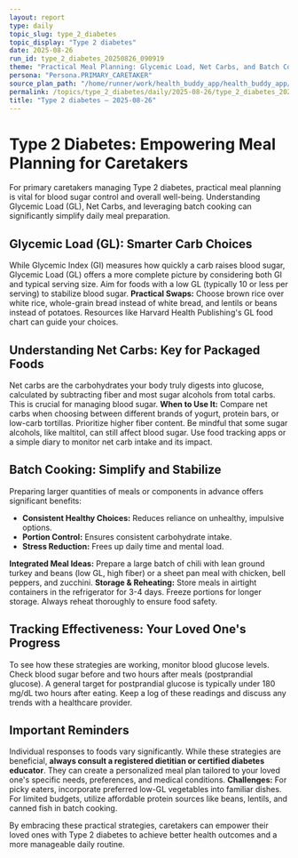 ```yaml
---
layout: report
type: daily
topic_slug: type_2_diabetes
topic_display: "Type 2 diabetes"
date: 2025-08-26
run_id: type_2_diabetes_20250826_090919
theme: "Practical Meal Planning: Glycemic Load, Net Carbs, and Batch Cooking"
persona: "Persona.PRIMARY_CARETAKER"
source_plan_path: "/home/runner/work/health_buddy_app/health_buddy_app/.results/type_2_diabetes/weekly_plan/2025-08-25/plan.json"
permalink: /topics/type_2_diabetes/daily/2025-08-26/type_2_diabetes_20250826_090919/
title: "Type 2 diabetes — 2025-08-26"
---
```


# Type 2 Diabetes: Empowering Meal Planning for Caretakers

For primary caretakers managing Type 2 diabetes, practical meal planning is vital for blood sugar control and overall well-being. Understanding Glycemic Load (GL), Net Carbs, and leveraging batch cooking can significantly simplify daily meal preparation.

## Glycemic Load (GL): Smarter Carb Choices
While Glycemic Index (GI) measures how quickly a carb raises blood sugar, Glycemic Load (GL) offers a more complete picture by considering both GI and typical serving size. Aim for foods with a low GL (typically 10 or less per serving) to stabilize blood sugar.
**Practical Swaps:** Choose brown rice over white rice, whole-grain bread instead of white bread, and lentils or beans instead of potatoes. Resources like Harvard Health Publishing's GL food chart can guide your choices.

## Understanding Net Carbs: Key for Packaged Foods
Net carbs are the carbohydrates your body truly digests into glucose, calculated by subtracting fiber and most sugar alcohols from total carbs. This is crucial for managing blood sugar.
**When to Use It:** Compare net carbs when choosing between different brands of yogurt, protein bars, or low-carb tortillas. Prioritize higher fiber content. Be mindful that some sugar alcohols, like maltitol, can still affect blood sugar. Use food tracking apps or a simple diary to monitor net carb intake and its impact.

## Batch Cooking: Simplify and Stabilize
Preparing larger quantities of meals or components in advance offers significant benefits:
*   **Consistent Healthy Choices:** Reduces reliance on unhealthy, impulsive options.
*   **Portion Control:** Ensures consistent carbohydrate intake.
*   **Stress Reduction:** Frees up daily time and mental load.

**Integrated Meal Ideas:** Prepare a large batch of chili with lean ground turkey and beans (low GL, high fiber) or a sheet pan meal with chicken, bell peppers, and zucchini.
**Storage & Reheating:** Store meals in airtight containers in the refrigerator for 3-4 days. Freeze portions for longer storage. Always reheat thoroughly to ensure food safety.

## Tracking Effectiveness: Your Loved One's Progress
To see how these strategies are working, monitor blood glucose levels. Check blood sugar before and two hours after meals (postprandial glucose). A general target for postprandial glucose is typically under 180 mg/dL two hours after eating. Keep a log of these readings and discuss any trends with a healthcare provider.

## Important Reminders
Individual responses to foods vary significantly. While these strategies are beneficial, **always consult a registered dietitian or certified diabetes educator**. They can create a personalized meal plan tailored to your loved one's specific needs, preferences, and medical conditions.
**Challenges:** For picky eaters, incorporate preferred low-GL vegetables into familiar dishes. For limited budgets, utilize affordable protein sources like beans, lentils, and canned fish in batch cooking.

By embracing these practical strategies, caretakers can empower their loved ones with Type 2 diabetes to achieve better health outcomes and a more manageable daily routine.

